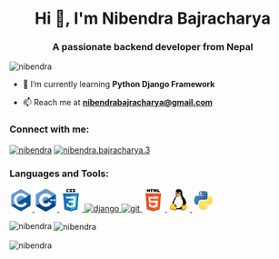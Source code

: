 <h1 align="center">Hi 👋, I'm Nibendra Bajracharya</h1>
<h3 align="center">A passionate backend developer from Nepal</h3>

<p align="left"> <img src="https://komarev.com/ghpvc/?username=nibendra&label=Profile%20views&color=0e75b6&style=flat" alt="nibendra" /> </p>

- 🌱 I’m currently learning **Python Django Framework**

- 📫 Reach me at **nibendrabajracharya@gmail.com**

<h3 align="left">Connect with me:</h3>
<p align="left">
<a href="https://twitter.com/nibendra" target="blank"><img align="center" src="https://raw.githubusercontent.com/rahuldkjain/github-profile-readme-generator/master/src/images/icons/Social/twitter.svg" alt="nibendra" height="30" width="40" /></a>
<a href="https://fb.com/nibendra.bajracharya.3" target="blank"><img align="center" src="https://raw.githubusercontent.com/rahuldkjain/github-profile-readme-generator/master/src/images/icons/Social/facebook.svg" alt="nibendra.bajracharya.3" height="30" width="40" /></a>
</p>

<h3 align="left">Languages and Tools:</h3>
<p align="left"> <a href="https://www.cprogramming.com/" target="_blank" rel="noreferrer"> <img src="https://raw.githubusercontent.com/devicons/devicon/master/icons/c/c-original.svg" alt="c" width="40" height="40"/> </a> <a href="https://www.w3schools.com/cpp/" target="_blank" rel="noreferrer"> <img src="https://raw.githubusercontent.com/devicons/devicon/master/icons/cplusplus/cplusplus-original.svg" alt="cplusplus" width="40" height="40"/> </a> <a href="https://www.w3schools.com/css/" target="_blank" rel="noreferrer"> <img src="https://raw.githubusercontent.com/devicons/devicon/master/icons/css3/css3-original-wordmark.svg" alt="css3" width="40" height="40"/> </a> <a href="https://www.djangoproject.com/" target="_blank" rel="noreferrer"> <img src="https://cdn.worldvectorlogo.com/logos/django.svg" alt="django" width="40" height="40"/> </a> <a href="https://git-scm.com/" target="_blank" rel="noreferrer"> <img src="https://www.vectorlogo.zone/logos/git-scm/git-scm-icon.svg" alt="git" width="40" height="40"/> </a> <a href="https://www.w3.org/html/" target="_blank" rel="noreferrer"> <img src="https://raw.githubusercontent.com/devicons/devicon/master/icons/html5/html5-original-wordmark.svg" alt="html5" width="40" height="40"/> </a> <a href="https://www.linux.org/" target="_blank" rel="noreferrer"> <img src="https://raw.githubusercontent.com/devicons/devicon/master/icons/linux/linux-original.svg" alt="linux" width="40" height="40"/> </a> <a href="https://www.python.org" target="_blank" rel="noreferrer"> <img src="https://raw.githubusercontent.com/devicons/devicon/master/icons/python/python-original.svg" alt="python" width="40" height="40"/> </a> </p>

<p><img align="left" src="https://github-readme-stats.vercel.app/api/top-langs?username=nibendra&show_icons=true&locale=en&layout=compact" alt="nibendra" /></p>

<p>&nbsp;<img align="center" src="https://github-readme-stats.vercel.app/api?username=nibendra&show_icons=true&locale=en" alt="nibendra" /></p>

<p><img align="center" src="https://github-readme-streak-stats.herokuapp.com/?user=nibendra&" alt="nibendra" /></p>
